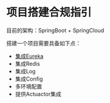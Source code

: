 # 项目搭建合规指引

目前的架构：SpringBoot + SpringCloud

搭建一个项目需要具备如下点：

* [集成Eureka](/xiang-mu-da-jian-he-gui-zhi-yin/ji-cheng-eureka.md)
* 集成Redis
* 集成Log
* 集成Config
* 多环境配置
* 提供Actuactor集成
 